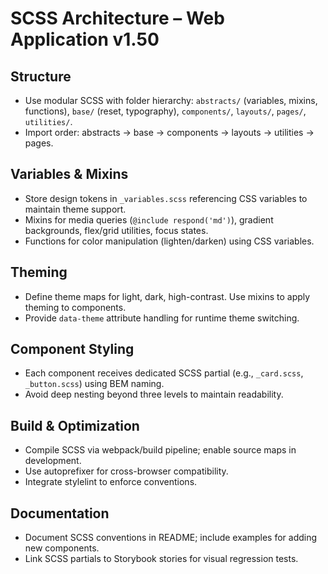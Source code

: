 # SCSS Architecture – Web Application v1.50

## Structure
- Use modular SCSS with folder hierarchy: `abstracts/` (variables, mixins, functions), `base/` (reset, typography), `components/`, `layouts/`, `pages/`, `utilities/`.
- Import order: abstracts → base → components → layouts → utilities → pages.

## Variables & Mixins
- Store design tokens in `_variables.scss` referencing CSS variables to maintain theme support.
- Mixins for media queries (`@include respond('md')`), gradient backgrounds, flex/grid utilities, focus states.
- Functions for color manipulation (lighten/darken) using CSS variables.

## Theming
- Define theme maps for light, dark, high-contrast. Use mixins to apply theming to components.
- Provide `data-theme` attribute handling for runtime theme switching.

## Component Styling
- Each component receives dedicated SCSS partial (e.g., `_card.scss`, `_button.scss`) using BEM naming.
- Avoid deep nesting beyond three levels to maintain readability.

## Build & Optimization
- Compile SCSS via webpack/build pipeline; enable source maps in development.
- Use autoprefixer for cross-browser compatibility.
- Integrate stylelint to enforce conventions.

## Documentation
- Document SCSS conventions in README; include examples for adding new components.
- Link SCSS partials to Storybook stories for visual regression tests.
